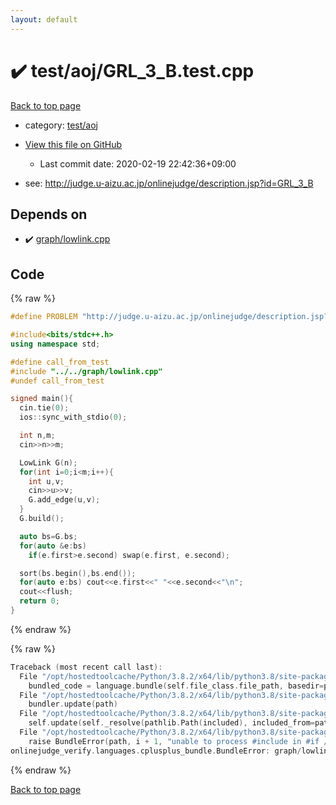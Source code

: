 ```yaml
---
layout: default
---
```


<!-- mathjax config similar to math.stackexchange -->
<script type="text/javascript" async
  src="https://cdnjs.cloudflare.com/ajax/libs/mathjax/2.7.5/MathJax.js?config=TeX-MML-AM_CHTML">
</script>
<script type="text/x-mathjax-config">
  MathJax.Hub.Config({
    TeX: { equationNumbers: { autoNumber: "AMS" }},
    tex2jax: {
      inlineMath: [ ['$','$'] ],
      processEscapes: true
    },
    "HTML-CSS": { matchFontHeight: false },
    displayAlign: "left",
    displayIndent: "2em"
  });
</script>

<script type="text/javascript" src="https://cdnjs.cloudflare.com/ajax/libs/jquery/3.4.1/jquery.min.js"></script>
<script src="https://cdn.jsdelivr.net/npm/jquery-balloon-js@1.1.2/jquery.balloon.min.js" integrity="sha256-ZEYs9VrgAeNuPvs15E39OsyOJaIkXEEt10fzxJ20+2I=" crossorigin="anonymous"></script>
<script type="text/javascript" src="../../../assets/js/copy-button.js"></script>
<link rel="stylesheet" href="../../../assets/css/copy-button.css" />


# :heavy_check_mark: test/aoj/GRL_3_B.test.cpp

<a href="../../../index.html">Back to top page</a>

* category: <a href="../../../index.html#0d0c91c0cca30af9c1c9faef0cf04aa9">test/aoj</a>
* <a href="{{ site.github.repository_url }}/blob/master/test/aoj/GRL_3_B.test.cpp">View this file on GitHub</a>
    - Last commit date: 2020-02-19 22:42:36+09:00


* see: <a href="http://judge.u-aizu.ac.jp/onlinejudge/description.jsp?id=GRL_3_B">http://judge.u-aizu.ac.jp/onlinejudge/description.jsp?id=GRL_3_B</a>


## Depends on

* :heavy_check_mark: <a href="../../../library/graph/lowlink.cpp.html">graph/lowlink.cpp</a>


## Code

<a id="unbundled"></a>
{% raw %}
```cpp
#define PROBLEM "http://judge.u-aizu.ac.jp/onlinejudge/description.jsp?id=GRL_3_B"

#include<bits/stdc++.h>
using namespace std;

#define call_from_test
#include "../../graph/lowlink.cpp"
#undef call_from_test

signed main(){
  cin.tie(0);
  ios::sync_with_stdio(0);

  int n,m;
  cin>>n>>m;

  LowLink G(n);
  for(int i=0;i<m;i++){
    int u,v;
    cin>>u>>v;
    G.add_edge(u,v);
  }
  G.build();

  auto bs=G.bs;
  for(auto &e:bs)
    if(e.first>e.second) swap(e.first, e.second);

  sort(bs.begin(),bs.end());
  for(auto e:bs) cout<<e.first<<" "<<e.second<<"\n";
  cout<<flush;
  return 0;
}

```
{% endraw %}

<a id="bundled"></a>
{% raw %}
```cpp
Traceback (most recent call last):
  File "/opt/hostedtoolcache/Python/3.8.2/x64/lib/python3.8/site-packages/onlinejudge_verify/docs.py", line 340, in write_contents
    bundled_code = language.bundle(self.file_class.file_path, basedir=pathlib.Path.cwd())
  File "/opt/hostedtoolcache/Python/3.8.2/x64/lib/python3.8/site-packages/onlinejudge_verify/languages/cplusplus.py", line 68, in bundle
    bundler.update(path)
  File "/opt/hostedtoolcache/Python/3.8.2/x64/lib/python3.8/site-packages/onlinejudge_verify/languages/cplusplus_bundle.py", line 282, in update
    self.update(self._resolve(pathlib.Path(included), included_from=path))
  File "/opt/hostedtoolcache/Python/3.8.2/x64/lib/python3.8/site-packages/onlinejudge_verify/languages/cplusplus_bundle.py", line 281, in update
    raise BundleError(path, i + 1, "unable to process #include in #if / #ifdef / #ifndef other than include guards")
onlinejudge_verify.languages.cplusplus_bundle.BundleError: graph/lowlink.cpp: line 105: unable to process #include in #if / #ifdef / #ifndef other than include guards

```
{% endraw %}

<a href="../../../index.html">Back to top page</a>

